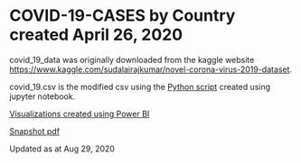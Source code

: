 # COVID-19-CASES by Country created April 26, 2020

covid_19_data was originally downloaded from the kaggle website https://www.kaggle.com/sudalairajkumar/novel-corona-virus-2019-dataset.

covid_19.csv is the modified csv using the [Python script](https://github.com/IjeomaOdoko/COVID-19-CASES/blob/master/COVID-19%20cases%20by%20country%20dataset.ipynb) created using jupyter notebook.

[Visualizations created using Power BI](https://github.com/IjeomaOdoko/COVID-19-CASES/blob/master/COVID-19%20Cases%20by%20Country%20(Aug%2030%2C%202020).pbix)

[Snapshot pdf](https://github.com/IjeomaOdoko/COVID-19-CASES/blob/master/COVID-19%20Cases%20by%20Country%20(Aug%2030%2C%202020).pdf)

Updated as at Aug 29, 2020
